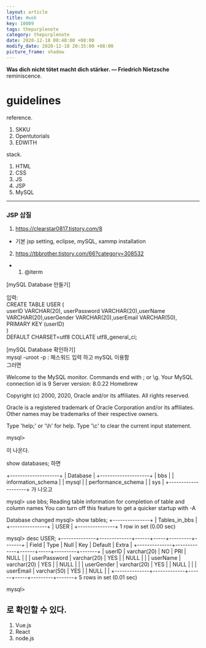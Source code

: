 ```yaml
---
layout: article
title: #web
key: 10009
tags: thepurplenote
category: thepurplenote
date: 2020-12-18 08:48:00 +08:00
modify_date: 2020-12-18 20:35:00 +08:00
picture_frame: shadow
---
```


**Was dich nicht tötet macht dich stärker. ― Friedrich Nietzsche**
reminiscence.
<!--more-->

# guidelines

reference.
1) SKKU
2) Opentutorials
3) EDWITH

stack.
1) HTML
2) CSS
3) JS
4) JSP
5) MySQL
----
### JSP 삽질
1) https://clearstar0817.tistory.com/8
- 기본 jsp setting, eclipse, mySQL, xammp installation
2) https://tbbrother.tistory.com/66?category=308532
- 1. @iterm

[mySQL Database 만들기]

입력:<br>
 CREATE TABLE USER ( <br>
    userID VARCHAR(20), userPassword VARCHAR(20),userName VARCHAR(20),userGender VARCHAR(20),userEmail VARCHAR(50), PRIMARY KEY (userID)<br>
 )<br>
DEFAULT CHARSET=utf8 COLLATE utf8_general_ci;<br>


[mySQL Database 확인하기]<br>
mysql -uroot -p : 패스워드 입력 하고 mySQL 이용함<br>
그러면 <br>

Welcome to the MySQL monitor.  Commands end with ; or \g.
Your MySQL connection id is 9
Server version: 8.0.22 Homebrew

Copyright (c) 2000, 2020, Oracle and/or its affiliates. All rights reserved.

Oracle is a registered trademark of Oracle Corporation and/or its
affiliates. Other names may be trademarks of their respective
owners.

Type 'help;' or '\h' for help. Type '\c' to clear the current input statement.

mysql>

이 나온다.<br>

show databases;
하면

+--------------------+
| Database           |
+--------------------+
| bbs                |
| information_schema |
| mysql              |
| performance_schema |
| sys                |
+--------------------+
가 나오고

mysql> use bbs;
Reading table information for completion of table and column names
You can turn off this feature to get a quicker startup with -A

Database changed
mysql> show tables;
+---------------+
| Tables_in_bbs |
+---------------+
| USER          |
+---------------+
1 row in set (0.00 sec)

mysql> desc USER;
+--------------+-------------+------+-----+---------+-------+
| Field        | Type        | Null | Key | Default | Extra |
+--------------+-------------+------+-----+---------+-------+
| userID       | varchar(20) | NO   | PRI | NULL    |       |
| userPassword | varchar(20) | YES  |     | NULL    |       |
| userName     | varchar(20) | YES  |     | NULL    |       |
| userGender   | varchar(20) | YES  |     | NULL    |       |
| userEmail    | varchar(50) | YES  |     | NULL    |       |
+--------------+-------------+------+-----+---------+-------+
5 rows in set (0.01 sec)

mysql>

로 확인할 수 있다.
----
1) Vue.js
2) React
3) node.js

